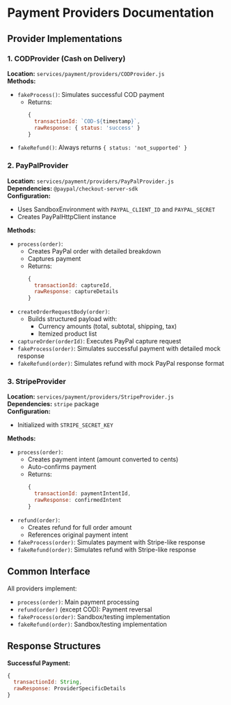 # Payment Providers Documentation

## Provider Implementations

### 1. CODProvider (Cash on Delivery)
**Location:** `services/payment/providers/CODProvider.js`  
**Methods:**
- `fakeProcess()`: Simulates successful COD payment
  - Returns: 
    ```javascript
    {
      transactionId: `COD-${timestamp}`,
      rawResponse: { status: 'success' }
    }
    ```
- `fakeRefund()`: Always returns `{ status: 'not_supported' }`

### 2. PayPalProvider
**Location:** `services/payment/providers/PayPalProvider.js`  
**Dependencies:** `@paypal/checkout-server-sdk`  
**Configuration:**
- Uses SandboxEnvironment with `PAYPAL_CLIENT_ID` and `PAYPAL_SECRET`
- Creates PayPalHttpClient instance

**Methods:**
- `process(order)`: 
  - Creates PayPal order with detailed breakdown
  - Captures payment
  - Returns:
    ```javascript
    {
      transactionId: captureId,
      rawResponse: captureDetails
    }
    ```
- `createOrderRequestBody(order)`:
  - Builds structured payload with:
    - Currency amounts (total, subtotal, shipping, tax)
    - Itemized product list
- `captureOrder(orderId)`: Executes PayPal capture request
- `fakeProcess(order)`: Simulates successful payment with detailed mock response
- `fakeRefund(order)`: Simulates refund with mock PayPal response format

### 3. StripeProvider  
**Location:** `services/payment/providers/StripeProvider.js`  
**Dependencies:** `stripe` package  
**Configuration:**
- Initialized with `STRIPE_SECRET_KEY`

**Methods:**
- `process(order)`:
  - Creates payment intent (amount converted to cents)
  - Auto-confirms payment
  - Returns:
    ```javascript
    {
      transactionId: paymentIntentId,
      rawResponse: confirmedIntent
    }
    ```
- `refund(order)`:
  - Creates refund for full order amount
  - References original payment intent
- `fakeProcess(order)`: Simulates payment with Stripe-like response
- `fakeRefund(order)`: Simulates refund with Stripe-like response

## Common Interface
All providers implement:
- `process(order)`: Main payment processing
- `refund(order)` (except COD): Payment reversal
- `fakeProcess(order)`: Sandbox/testing implementation
- `fakeRefund(order)`: Sandbox/testing implementation

## Response Structures
**Successful Payment:**
```javascript
{
  transactionId: String,
  rawResponse: ProviderSpecificDetails
}